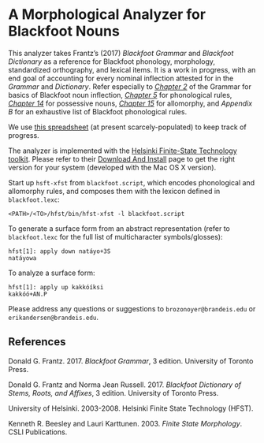 # A Morphological Analyzer for Blackfoot Nouns

This analyzer takes Frantz’s (2017) *Blackfoot Grammar* and *Blackfoot Dictionary* as a reference for Blackfoot phonology, morphology, standardized orthography, and lexical items. It is a work in progress, with an end goal of accounting for every nominal inflection attested for in the *Grammar* and *Dictionary*. Refer especially to [*Chapter 2*](https://books.google.com/books?id=SJ_CDgAAQBAJ&pg=PA8&source=gbs_toc_r&cad=2#v=onepage&q&f=false) of the Grammar for basics of Blackfoot noun inflection, [*Chapter 5*](https://books.google.com/books?id=SJ_CDgAAQBAJ&pg=PA28&source=gbs_toc_r&cad=2#v=onepage&q&f=false) for phonological rules, [*Chapter 14*](https://books.google.com/books?id=SJ_CDgAAQBAJ&pg=PA76&source=gbs_toc_r&cad=2#v=onepage&q&f=false) for possessive nouns, [*Chapter 15*](https://books.google.com/books?id=SJ_CDgAAQBAJ&pg=PA84&source=gbs_toc_r&cad=2#v=onepage&q&f=false) for allomorphy, and *Appendix B* for an exhaustive list of Blackfoot phonological rules. 

We use [this spreadsheet](https://docs.google.com/spreadsheets/d/1R_VGtCwdxqhptNbAqFLEuLli4mN6nSAp/edit?usp=sharing&ouid=110762634278708571866&rtpof=true&sd=true) (at present scarcely-populated) to keep track of progress.

The analyzer is implemented with the [Helsinki Finite-State Technology toolkit](https://github.com/hfst/hfst/wiki). Please refer to their [Download And Install](https://github.com/hfst/hfst/wiki/Download-And-Install) page to get the right version for your system (developed with the Mac OS X version).

Start up `hsft-xfst` from `blackfoot.script`, which encodes phonological and allomorphy rules, and composes them with the lexicon defined in `blackfoot.lexc`:

```<PATH>/<TO>/hfst/bin/hfst-xfst -l blackfoot.script```

To generate a surface form from an abstract representation (refer to `blackfoot.lexc` for the full list of multicharacter symbols/glosses):

```
hfst[1]: apply down natáyo+3S
natáyowa
```

To analyze a surface form:

```
hfst[1]: apply up kakkóíksi
kakkóó+AN.P
```

Please address any questions or suggestions to `brozonoyer@brandeis.edu` or `erikandersen@brandeis.edu`.

## References

Donald G. Frantz. 2017. *Blackfoot Grammar*, 3 edition. University of Toronto Press.

Donald G. Frantz and Norma Jean Russell. 2017. *Blackfoot Dictionary of Stems, Roots, and Affixes*, 3 edition. University of Toronto Press.

University of Helsinki. 2003-2008. Helsinki Finite State Technology (HFST).

Kenneth R. Beesley and Lauri Karttunen. 2003. *Finite State Morphology*. CSLI Publications.
